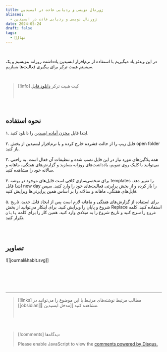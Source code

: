 ```yaml
---
title: ژورنال نویسی و ردیابی عادت در ابسیدین
aliases:
  - ژورنال نویسی و ردیابی عادت در ابسیدین
date: 2024-05-24
draft: false
tags:
  - 🌱نهال
---
```

<div id="31775090928"><script type="text/JavaScript" src="https://www.aparat.com/embed/mpda5p0?data[rnddiv]=31775090928&data[responsive]=yes"></script></div>

<br/>

در این ویدئو یاد میگیریم با استفاده از نرم‌افزار ابسیدین یادداشت روزانه بنویسیم و یک سیستم هبیت ترکر برای پیگیری فعالیت‌ها بسازیم.

<br/> 

> [!info] کیت هبیت ترکر
> [<i class="fa-solid fa-download"></i> دانلود فایل](https://ifard.ir/img/journal-and-habit.zip)
> 
> 
> <br/>

<br/>

## نحوه استفاده

۱. ابتدا فایل [مخزن آماده ابسدین](https://ifard.ir/img/journal-and-habit.zip) را دانلود کنید.
<br/><br/>
۲. فایل زیپ را از حالت فشرده خارج کرده و با نرم‌افزار ابسیدین از بخش open folder باز کنید.
<br/><br/>
۳. همه پلاگین‌های مورد نیاز در این فایل نصب شده و تنظیمات آن فعال است. به راحتی می‌توانید با کلیک روی تقویم، یادداشت‌های روزانه بسازید و گزارش‌های هفتگی، ماهانه و سالانه خود را مشاهده کنید.
<br/><br/>
۴. برای شخصی‌سازی کافی است فایل‌های موجود در پوشه templates را تغییر دهد. ابتدا فایل new day را باز کرده و از بخش پراپرتی فعالیت‌های خود را وارد کنید. سپس فایل‌های هفتگی، ماهانه و سالانه را بر اساس همین پراپرتی‌ها ویرایش کنید.
<br/><br/>
۵. برای استفاده از گزارش‌های هفتگی و ماهانه لازم است پس از ایجاد فایل جدید، تاریخ شروع و پایان را ویرایش کنید. برای اینکار می‌توانید از بخش Replace استفاده کنید. کلمه `شروع` را سرچ کنید و تاریخ شروع را به میلادی وارد کنید. همین کار را برای کلمه `پایان` تکرار کنید.

<br/><br/>

## تصاویر

![[journal&habit.svg]]

<br/><br/><br/><br/>

---

> [!links] مطالب مرتبط
> نوشته‌های مرتبط با این موضوع را می‌توانید در [[obsidian|🔮 مدخل ابسیدین]] مشاهده کنید.
> 
> <br/>

<br/>

> [!comments] دیدگاه‌ها
> <div id="disqus_thread"></div>
> <script> (function() { 	var d = document, s = d.createElement('script'); s.src = 'https://ifardmim.disqus.com/embed.js'; s.setAttribute('data-timestamp', +new Date()); (d.head || d.body).appendChild(s); })(); </script>
> <noscript>Please enable JavaScript to view the <a href="https://disqus.com/?ref_noscript">comments powered by Disqus.</a></noscript>

